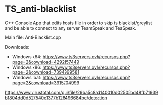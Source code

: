 # TS_anti-blacklist
C++ Console App that edits hosts file in order to skip ts blacklist/greylist and be able to connect to any server TeamSpeak and TeaSpeak.

Main file: Anti-Blacklist.cpp

Downloads:
- Windows x64: https://www.ts3servers.ovh/recursos.php?page=2&download=4292157449
- Windows x86: https://www.ts3servers.ovh/recursos.php?page=2&download=7394999581
- Windows .bat: https://www.ts3servers.ovh/recursos.php?page=2&download=3915704999

https://www.virustotal.com/gui/file/29ba5c8ad140010d02505bd48fb71939b1804dd0d527540e1377b128496684be/detection
